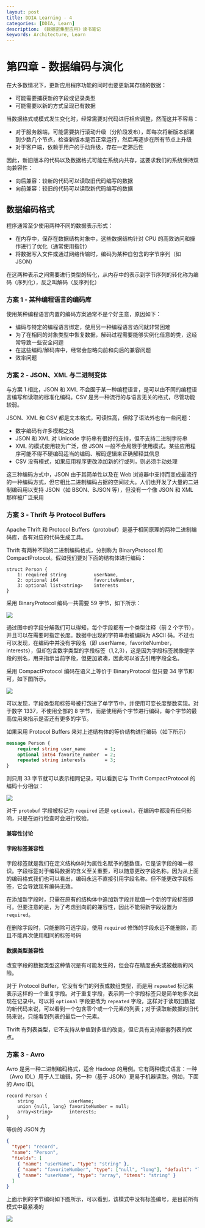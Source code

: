 ```yaml
---
layout: post
title: DDIA Learning - 4
categories: [DDIA, Learn]
description: 《数据密集型应用》读书笔记
keywords: Architecture, Learn
---
```


# 第四章 - 数据编码与演化

在大多数情况下，更新应用程序功能的同时也要更新其存储的数据：

- 可能需要捕获新的字段或记录类型
- 可能需要以新的方式呈现已有数据

当数据格式或模式发生变化时，经常需要对代码进行相应调整，然而这并不容易：

- 对于服务器端，可能需要执行滚动升级（分阶段发布），即每次将新版本部署到少数几个节点，检查新版本是否正常运行，然后再逐步在所有节点上升级
- 对于客户端，依赖于用户的手动升级，存在一定滞后性

因此，新旧版本的代码以及数据格式可能在系统内共存，这要求我们的系统保持双向兼容性：

- 向后兼容：较新的代码可以读取旧代码编写的数据
- 向前兼容：较旧的代码可以读取新代码编写的数据

## 数据编码格式

程序通常至少使用两种不同的数据表示形式：

- 在内存中，保存在数据结构对象中，这些数据结构针对 CPU 的高效访问和操作进行了优化（通常使用指针）
- 将数据写入文件或通过网络传输时，编码为某种自包含的字节序列（如 JSON）

在这两种表示之间需要进行类型的转化，从内存中的表示到字节序列的转化称为编码（序列化），反之叫解码（反序列化）

### 方案 1 - 某种编程语言的编码库

使用某种编程语言内置的编码方案通常不是个好主意，原因如下：

- 编码与特定的编程语言绑定，使用另一种编程语言访问就非常困难
- 为了在相同的对象类型中恢复数据，解码过程需要能够实例化任意的类，这经常导致一些安全问题
- 在这些编码/解码库中，经常会忽略向前和向后的兼容问题
- 效率问题

### 方案 2 - JSON、XML 与二进制变体

与方案 1 相比，JSON 和 XML 不会囿于某一种编程语言，是可以由不同的编程语言编写和读取的标准化编码。CSV 是另一种流行的与语言无关的格式，尽管功能较弱。

JSON、XML 和 CSV 都是文本格式，可读性高，但除了语法外也有一些问题：

- 数字编码有许多模糊之处
- JSON 和 XML 对 Unicode 字符串有很好的支持，但不支持二进制字符串
- XML 的模式使用较为广泛，但 JSON 一般不会局限于使用模式。某些应用程序可能不得不硬编码适当的编码、解码逻辑来正确解释其信息
- CSV 没有模式，如果应用程序更改添加新的行或列，则必须手动处理

这三种编码方式中，JSON 由于其简单性以及在 Web 浏览器中支持而变成最流行的一种编码方式，但它相比二进制编码占据的空间过大。人们也开发了大量的二进制编码用以支持 JSON（如 BSON、BJSON 等），但没有一个像 JSON 和 XML 那样被广泛采用

### 方案 3 - Thrift 与 Protocol Buffers

Apache Thrift 和 Protocol Buffers（protobuf）是基于相同原理的两种二进制编码库，各有对应的代码生成工具。

Thrift 有两种不同的二进制编码格式，分别称为 BinaryProtocol 和 CompactProtocol。假如我们要对下面的结构体进行编码：

```thrift
struct Person {
    1: required string          userName,
    2: optional i64             favoriteNumber,
    3: optional list<string>    interests
}
```

采用 BinaryProtocol 编码一共需要 59 字节，如下所示：

![](/images/blog/ddia/chapter-4/thrift-binaryprotocol.png)

通过图中的字段分解我们可以得知，每个字段都有一个类型注释（前 2 个字节），并且可以在需要时指定长度。数据中出现的字符串也被编码为 ASCII 码。不过也可以发现，在编码中并没有字段名（即 userName，favoriteNumber，interests），但却包含数字类型的字段标签（1,2,3），这是因为字段标签就像是字段的别名，用来指示当前字段，但更加紧凑，因此可以省去引用字段全名。

采用 CompactProtocol 编码在语义上等价于 BinaryProtocol 但只要 34 字节即可，如下图所示。

![](/images/blog/ddia/chapter-4/thrift-compactprotocol.png)

可以发现，字段类型和标签号被打包进了单字节中，并使用可变长度整数实现。对于数字 1337，不使用全部的 8 字节，而是使用两个字节进行编码，每个字节的最高位用来指示是否还有更多的字节。

如果采用 Protocol Buffers 来对上述结构体的等价结构进行编码（如下所示）

```protobuf
message Person {
    required string user_name       = 1;
    optional int64 favorite_number  = 2;
    repeated string interests       = 3;
}
```

则只用 33 字节就可以表示相同记录，可以看到它与 Thrift CompactProtocol 的编码十分相似：

![](/images/blog/ddia/chapter-4/protobuf.png)

对于 `protobuf` 字段被标记为 `required` 还是 `optional`，在编码中都没有任何影响，只是在运行检查时会进行校验。

#### 兼容性讨论

#### 字段标签兼容性

字段标签就是我们在定义结构体时为属性名赋予的整数值，它是该字段的唯一标识。字段标签对于编码数据的含义至关重要，可以随意更改字段名称，因为从上面的编码格式我们也可以看出，编码永远不直接引用字段名称。但不能更改字段标签，它会导致现有编码无效。

在添加新字段时，只需在原有的结构体中追加新字段并赋值一个新的字段标签即可。但要注意的是，为了考虑到向前的兼容性，因此不能将新字段设置为 `required`。

在删除字段时，只能删除可选字段，使用 `required` 修饰的字段永远不能删除，而且不能再次使用相同的标签号码

#### 数据类型兼容性

改变字段的数据类型这种情况是有可能发生的，但会存在精度丢失或被截断的风险。

对于 Protocol Buffer，它没有专门的列表或数组类型，而是用 `repeated` 标记来表示这样的一个重复字段。对于重复字段，表示同一个字段标签只是简单地多次出现在记录中。可以将 `optional` 字段更改为 `repeated` 字段，这样对于读取旧数据的新代码来说，可以看到一个包含零个或一个元素的列表；对于读取新数据的旧代码来说，只能看到列表的最后一个元素。

Thrift 有列表类型，它不支持从单值到多值的改变，但它具有支持嵌套列表的优点。

### 方案 3 - Avro

Avro 是另一种二进制编码格式，适合 Hadoop 的用例。它有两种模式语言：一种（Avro IDL）用于人工编辑，另一种（基于 JSON）更易于机器读取。例如，下面的 Avro IDL

```avro
record Person {
    string             userName;
    union {null, long} favoriteNumber = null;
    array<string>      interests;
}
```

等价的 JSON 为

```json
{
  "type": "record",
  "name": "Person",
  "fields": [
    { "name": "userName", "type": "string" },
    { "name": "favoriteNumber", "type": ["null", "long"], "default": "long" },
    { "name": "userName", "type": "array", "items": "string" }
  ]
}
```

上面示例的字节编码如下图所示，可以看到，该模式中没有标签编号，是目前所有模式中最紧凑的

![](/images/blog/ddia/chapter-4/avro.png)
